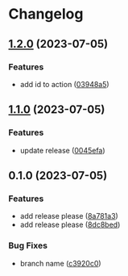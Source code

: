 # Changelog

## [1.2.0](https://github.com/nikhilmakhijani/actiontest/compare/v1.1.0...v1.2.0) (2023-07-05)


### Features

* add id to action ([03948a5](https://github.com/nikhilmakhijani/actiontest/commit/03948a504b75a5c1e69099b2f7c3dfde65ccfd43))

## [1.1.0](https://github.com/nikhilmakhijani/actiontest/compare/v1.0.0...v1.1.0) (2023-07-05)


### Features

* update release ([0045efa](https://github.com/nikhilmakhijani/actiontest/commit/0045efa7e91293a4f2de745c468388d84a218b72))

## 0.1.0 (2023-07-05)


### Features

* add release please ([8a781a3](https://github.com/nikhilmakhijani/actiontest/commit/8a781a3cc8af6972e759c20818009434f0e3e9a7))
* add release please ([8dc8bed](https://github.com/nikhilmakhijani/actiontest/commit/8dc8bed24691c52a4b69d76abdb59119268afb5e))


### Bug Fixes

* branch name ([c3920c0](https://github.com/nikhilmakhijani/actiontest/commit/c3920c088ddebfa97c6bcd59bae9a08207a53c3d))
